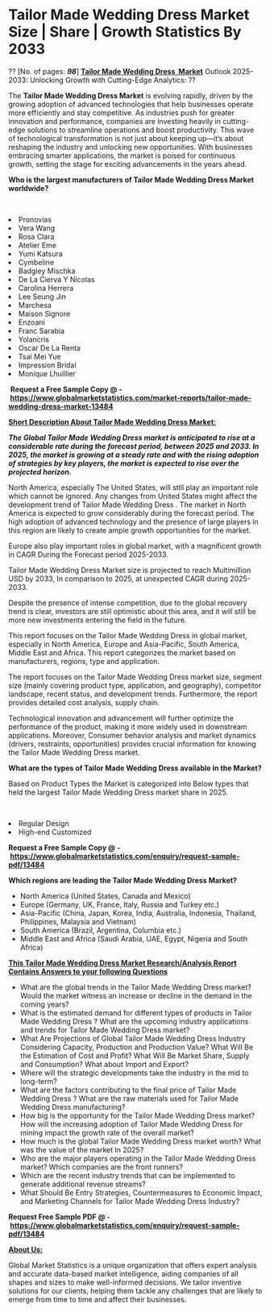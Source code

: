 <H1>Tailor Made Wedding Dress Market Size | Share | Growth Statistics By 2033</H1><p>?? [No. of pages:&nbsp;<strong><em>98</em></strong>]&nbsp;<strong><a href="https://www.globalmarketstatistics.com/market-reports/tailor-made-wedding-dress-market-13484">Tailor Made Wedding Dress &nbsp;Market</a></strong>&nbsp;Outlook 2025-2033: Unlocking Growth with Cutting-Edge Analytics: ??</p><p>The <strong>Tailor Made Wedding Dress Market</strong> is evolving rapidly, driven by the growing adoption of advanced technologies that help businesses operate more efficiently and stay competitive. As industries push for greater innovation and performance, companies are investing heavily in cutting-edge solutions to streamline operations and boost productivity. This wave of technological transformation is not just about keeping up&mdash;it&rsquo;s about reshaping the industry and unlocking new opportunities. With businesses embracing smarter applications, the market is poised for continuous growth, setting the stage for exciting advancements in the years ahead.</p><p><strong>Who is the largest manufacturers of Tailor Made Wedding Dress Market worldwide?</strong></p><p>&nbsp;<li>Pronovias<li> Vera Wang<li> Rosa Clara<li> Atelier Eme<li> Yumi Katsura<li> Cymbeline<li> Badgley Mischka<li> De La Cierva Y Nicolas<li> Carolina Herrera<li> Lee Seung Jin<li> Marchesa<li> Maison Signore<li> Enzoani<li> Franc Sarabia<li> Yolancris<li> Oscar De La Renta<li> Tsai Mei Yue<li> Impression Bridal<li> Monique Lhuillier</p><p>&nbsp;<strong>Request a Free Sample Copy @ -&nbsp;<a href="https://www.globalmarketstatistics.com/market-reports/tailor-made-wedding-dress-market-13484">https://www.globalmarketstatistics.com/market-reports/tailor-made-wedding-dress-market-13484</a></strong></p><p><strong><u>Short Description About Tailor Made Wedding Dress Market:</u></strong></p><p><strong><em>The Global Tailor Made Wedding Dress market is anticipated to rise at a considerable rate during the forecast period, between 2025 and 2033. In 2025, the market is growing at a steady rate and with the rising adoption of strategies by key players, the market is expected to rise over the projected horizon.</em></strong></p><p>North America, especially The United States, will still play an important role which cannot be ignored. Any changes from United States might affect the development trend of Tailor Made Wedding Dress . The market in North America is expected to grow considerably during the forecast period. The high adoption of advanced technology and the presence of large players in this region are likely to create ample growth opportunities for the market.</p><p>Europe also play important roles in global market, with a magnificent growth in CAGR During the Forecast period 2025-2033.</p><p>Tailor Made Wedding Dress Market size is projected to reach Multimillion USD by 2033, In comparison to 2025, at unexpected CAGR during 2025-2033.</p><p>Despite the presence of intense competition, due to the global recovery trend is clear, investors are still optimistic about this area, and it will still be more new investments entering the field in the future.</p><p>This report focuses on the Tailor Made Wedding Dress in global market, especially in North America, Europe and Asia-Pacific, South America, Middle East and Africa. This report categorizes the market based on manufacturers, regions, type and application.</p><p>The report focuses on the Tailor Made Wedding Dress market size, segment size (mainly covering product type, application, and geography), competitor landscape, recent status, and development trends. Furthermore, the report provides detailed cost analysis, supply chain.</p><p>Technological innovation and advancement will further optimize the performance of the product, making it more widely used in downstream applications. Moreover, Consumer behavior analysis and market dynamics (drivers, restraints, opportunities) provides crucial information for knowing the Tailor Made Wedding Dress market.</p><p><strong>What are the types of Tailor Made Wedding Dress available in the Market?</strong></p><p>Based on Product Types the Market is categorized into Below types that held the largest Tailor Made Wedding Dress market share in 2025.</p><p>&nbsp;<li>Regular Design<li> High-end Customized&nbsp;</p><p><strong>Request a Free Sample Copy @ -&nbsp;<a href="https://www.globalmarketstatistics.com/enquiry/request-sample-pdf/13484">https://www.globalmarketstatistics.com/enquiry/request-sample-pdf/13484</a></strong></p><p><strong>Which regions are leading the Tailor Made Wedding Dress Market?</strong></p><ul><li>North America (United States, Canada and Mexico)</li><li>Europe (Germany, UK, France, Italy, Russia and Turkey etc.)</li><li>Asia-Pacific (China, Japan, Korea, India, Australia, Indonesia, Thailand, Philippines, Malaysia and Vietnam)</li><li>South America (Brazil, Argentina, Columbia etc.)</li><li>Middle East and Africa (Saudi Arabia, UAE, Egypt, Nigeria and South Africa)</li></ul><p><strong><u>This Tailor Made Wedding Dress Market Research/Analysis Report Contains Answers to your following Questions</u></strong></p><ul><li>What are the global trends in the Tailor Made Wedding Dress market? Would the market witness an increase or decline in the demand in the coming years?</li><li>What is the estimated demand for different types of products in Tailor Made Wedding Dress ? What are the upcoming industry applications and trends for Tailor Made Wedding Dress market?</li><li>What Are Projections of Global Tailor Made Wedding Dress Industry Considering Capacity, Production and Production Value? What Will Be the Estimation of Cost and Profit? What Will Be Market Share, Supply and Consumption? What about Import and Export?</li><li>Where will the strategic developments take the industry in the mid to long-term?</li><li>What are the factors contributing to the final price of Tailor Made Wedding Dress ? What are the raw materials used for Tailor Made Wedding Dress manufacturing?</li><li>How big is the opportunity for the Tailor Made Wedding Dress market? How will the increasing adoption of Tailor Made Wedding Dress for mining impact the growth rate of the overall market?</li><li>How much is the global Tailor Made Wedding Dress market worth? What was the value of the market In 2025?</li><li>Who are the major players operating in the Tailor Made Wedding Dress market? Which companies are the front runners?</li><li>Which are the recent industry trends that can be implemented to generate additional revenue streams?</li><li>What Should Be Entry Strategies, Countermeasures to Economic Impact, and Marketing Channels for Tailor Made Wedding Dress Industry?</li></ul><p><strong>Request Free Sample PDF @ -&nbsp;<a href="https://www.globalmarketstatistics.com/enquiry/request-sample-pdf/13484">https://www.globalmarketstatistics.com/enquiry/request-sample-pdf/13484</a></strong></p><p><strong><u>About Us:</u></strong></p><p>Global Market Statistics&nbsp;is a unique organization that offers expert analysis and accurate data-based market intelligence, aiding companies of all shapes and sizes to make well-informed decisions. We tailor inventive solutions for our clients, helping them tackle any challenges that are likely to emerge from time to time and affect their businesses.</p>
